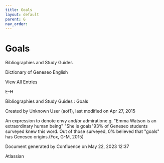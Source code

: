 ```yaml
---
title: Goals
layout: default
parent: G
nav_order:
---
```


# Goals

Bibliographies and Study Guides

Dictionary of Geneseo English

View All Entries

E-H

Bibliographies and Study Guides : Goals

Created by  Unknown User (aof1), last modified on Apr 27, 2015

An expression to denote envy and/or admiratione.g. &quot;Emma Watson is an extraordinary human being&quot; &quot;She is goals&quot;93% of Geneseo students surveyed knew this word. Out of those surveyed, 0% believed that &quot;goals&quot; has Geneseo origins.(Fox, G-M, 2015)

Document generated by Confluence on May 22, 2023 12:37

Atlassian
